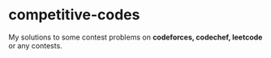 # competitive-codes
My solutions to some contest problems on **codeforces, codechef, leetcode** or any contests.
